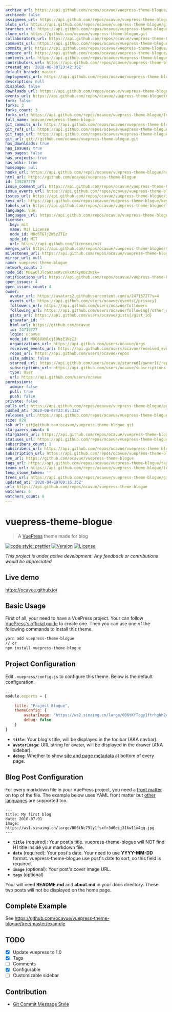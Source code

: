 ```yaml
---
archive_url: https://api.github.com/repos/ocavue/vuepress-theme-blogue/{archive_format}{/ref}
archived: false
assignees_url: https://api.github.com/repos/ocavue/vuepress-theme-blogue/assignees{/user}
blobs_url: https://api.github.com/repos/ocavue/vuepress-theme-blogue/git/blobs{/sha}
branches_url: https://api.github.com/repos/ocavue/vuepress-theme-blogue/branches{/branch}
clone_url: https://github.com/ocavue/vuepress-theme-blogue.git
collaborators_url: https://api.github.com/repos/ocavue/vuepress-theme-blogue/collaborators{/collaborator}
comments_url: https://api.github.com/repos/ocavue/vuepress-theme-blogue/comments{/number}
commits_url: https://api.github.com/repos/ocavue/vuepress-theme-blogue/commits{/sha}
compare_url: https://api.github.com/repos/ocavue/vuepress-theme-blogue/compare/{base}...{head}
contents_url: https://api.github.com/repos/ocavue/vuepress-theme-blogue/contents/{+path}
contributors_url: https://api.github.com/repos/ocavue/vuepress-theme-blogue/contributors
created_at: '2018-06-30T23:42:35Z'
default_branch: master
deployments_url: https://api.github.com/repos/ocavue/vuepress-theme-blogue/deployments
description: null
disabled: false
downloads_url: https://api.github.com/repos/ocavue/vuepress-theme-blogue/downloads
events_url: https://api.github.com/repos/ocavue/vuepress-theme-blogue/events
fork: false
forks: 3
forks_count: 3
forks_url: https://api.github.com/repos/ocavue/vuepress-theme-blogue/forks
full_name: ocavue/vuepress-theme-blogue
git_commits_url: https://api.github.com/repos/ocavue/vuepress-theme-blogue/git/commits{/sha}
git_refs_url: https://api.github.com/repos/ocavue/vuepress-theme-blogue/git/refs{/sha}
git_tags_url: https://api.github.com/repos/ocavue/vuepress-theme-blogue/git/tags{/sha}
git_url: git://github.com/ocavue/vuepress-theme-blogue.git
has_downloads: true
has_issues: true
has_pages: false
has_projects: true
has_wiki: true
homepage: null
hooks_url: https://api.github.com/repos/ocavue/vuepress-theme-blogue/hooks
html_url: https://github.com/ocavue/vuepress-theme-blogue
id: 139287779
issue_comment_url: https://api.github.com/repos/ocavue/vuepress-theme-blogue/issues/comments{/number}
issue_events_url: https://api.github.com/repos/ocavue/vuepress-theme-blogue/issues/events{/number}
issues_url: https://api.github.com/repos/ocavue/vuepress-theme-blogue/issues{/number}
keys_url: https://api.github.com/repos/ocavue/vuepress-theme-blogue/keys{/key_id}
labels_url: https://api.github.com/repos/ocavue/vuepress-theme-blogue/labels{/name}
language: Vue
languages_url: https://api.github.com/repos/ocavue/vuepress-theme-blogue/languages
license:
  key: mit
  name: MIT License
  node_id: MDc6TGljZW5zZTEz
  spdx_id: MIT
  url: https://api.github.com/licenses/mit
merges_url: https://api.github.com/repos/ocavue/vuepress-theme-blogue/merges
milestones_url: https://api.github.com/repos/ocavue/vuepress-theme-blogue/milestones{/number}
mirror_url: null
name: vuepress-theme-blogue
network_count: 3
node_id: MDEwOlJlcG9zaXRvcnkxMzkyODc3Nzk=
notifications_url: https://api.github.com/repos/ocavue/vuepress-theme-blogue/notifications{?since,all,participating}
open_issues: 4
open_issues_count: 4
owner:
  avatar_url: https://avatars2.githubusercontent.com/u/24715727?v=4
  events_url: https://api.github.com/users/ocavue/events{/privacy}
  followers_url: https://api.github.com/users/ocavue/followers
  following_url: https://api.github.com/users/ocavue/following{/other_user}
  gists_url: https://api.github.com/users/ocavue/gists{/gist_id}
  gravatar_id: ''
  html_url: https://github.com/ocavue
  id: 24715727
  login: ocavue
  node_id: MDQ6VXNlcjI0NzE1NzI3
  organizations_url: https://api.github.com/users/ocavue/orgs
  received_events_url: https://api.github.com/users/ocavue/received_events
  repos_url: https://api.github.com/users/ocavue/repos
  site_admin: false
  starred_url: https://api.github.com/users/ocavue/starred{/owner}{/repo}
  subscriptions_url: https://api.github.com/users/ocavue/subscriptions
  type: User
  url: https://api.github.com/users/ocavue
permissions:
  admin: false
  pull: true
  push: false
private: false
pulls_url: https://api.github.com/repos/ocavue/vuepress-theme-blogue/pulls{/number}
pushed_at: '2020-08-07T23:05:33Z'
releases_url: https://api.github.com/repos/ocavue/vuepress-theme-blogue/releases{/id}
size: 820
ssh_url: git@github.com:ocavue/vuepress-theme-blogue.git
stargazers_count: 6
stargazers_url: https://api.github.com/repos/ocavue/vuepress-theme-blogue/stargazers
statuses_url: https://api.github.com/repos/ocavue/vuepress-theme-blogue/statuses/{sha}
subscribers_count: 1
subscribers_url: https://api.github.com/repos/ocavue/vuepress-theme-blogue/subscribers
subscription_url: https://api.github.com/repos/ocavue/vuepress-theme-blogue/subscription
svn_url: https://github.com/ocavue/vuepress-theme-blogue
tags_url: https://api.github.com/repos/ocavue/vuepress-theme-blogue/tags
teams_url: https://api.github.com/repos/ocavue/vuepress-theme-blogue/teams
temp_clone_token: ''
trees_url: https://api.github.com/repos/ocavue/vuepress-theme-blogue/git/trees{/sha}
updated_at: '2020-04-09T00:16:35Z'
url: https://api.github.com/repos/ocavue/vuepress-theme-blogue
watchers: 6
watchers_count: 6
---
```


# vuepress-theme-blogue

> A [VuePress](https://vuepress.vuejs.org/) theme made for blog

[![code style: prettier](https://img.shields.io/badge/code_style-prettier-ff69b4.svg)](https://github.com/prettier/prettier)
[![Version](https://img.shields.io/npm/v/vuepress-theme-blogue.svg)](https://www.npmjs.com/package/vuepress-theme-blogue)
[![License](https://img.shields.io/npm/l/vuepress-theme-blogue.svg)](https://www.npmjs.com/package/vuepress-theme-blogue)

*This project is under active development. Any feedback or contributions would be appreciated*

## Live demo

https://ocavue.github.io/

## Basic Usage

First of all, your need to have a VuePress project. Your can follow [VuePress's official guide](https://vuepress.vuejs.org/guide/getting-started.html#inside-an-existing-project) to create one. Then you can use one of the following commands to install this theme.

```bash
yarn add vuepress-theme-blogue
// or
npm install vuepress-theme-blogue
```

## Project Configuration

Edit `.vuepress/config.js` to configure this theme. Below is the default configuration.

```js
...
module.exports = {
    ...
    title: "Project Blogue",
    themeConfig: {
        avatarImage: "https://ws2.sinaimg.cn/large/006tKfTcgy1ftrhghh2cgj3074074dfp.jpg",
        debug: false
    }
}
```

- **`title`**: Your blog's title, will be displayed in the toolbar (AKA navbar).
- **`avatarImage`**: URL string for avatar, will be displayed in the drawer (AKA sidebar).
- **`debug`**: Whether to show [site and page metadata](https://vuepress.vuejs.org/guide/custom-themes.html#site-and-page-metadata) at bottom of every page.

## Blog Post Configuration

For every markdown file in your VuePress project, you need a [front matter](https://vuepress.vuejs.org/guide/markdown.html#front-matter) on top of the file. The example below uses YAML front matter but [other languages](https://vuepress.vuejs.org/guide/markdown.html#alternative-front-matter-formats) are supported too.

```
---
title: My first blog
date: 2018-07-01
image: https://ws1.sinaimg.cn/large/006tNc79ly1fsxfr3d6eij31kw11x4qq.jpg
---
```

- **`title`** (required): Your post's title. vuepress-theme-blogue will NOT find H1 title inside your markdown file.
- **`date`** (required): Your post's date. Your need to use **YYYY-MM-DD** format. vuepress-theme-blogue use post's date to sort, so this field is required.
- **`image`** (optional): Your post's cover image URL.
- **`tags`** (optional)

Your will need **README.md** and **about.md** in your docs directory. These two posts will not be displayed on the home page.

## Complete Example

See https://github.com/ocavue/vuepress-theme-blogue/tree/master/example

## TODO

- [x] Update vuepress to 1.0
- [x] Tags
- [ ] Comments
- [x] Configurable
- [ ] Customizable sidebar

## Contribution

- [Git Commit Message Style](http://udacity.github.io/git-styleguide/)
